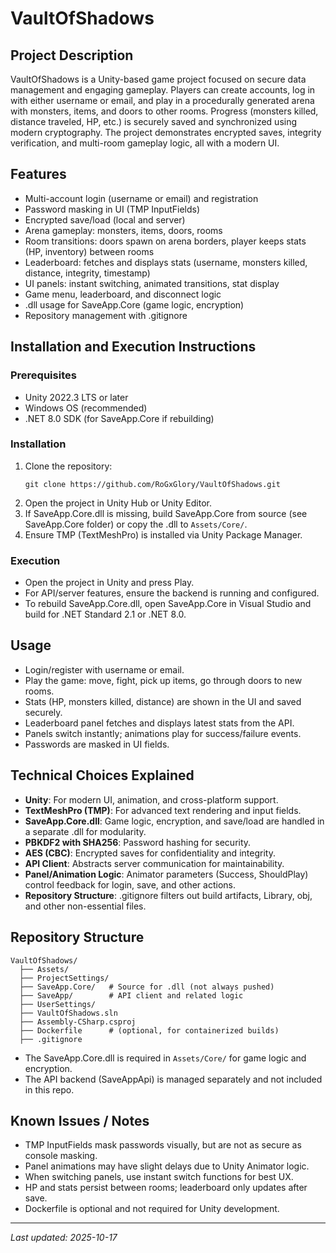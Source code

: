 # VaultOfShadows

## Project Description
VaultOfShadows is a Unity-based game project focused on secure data management and engaging gameplay. Players can create accounts, log in with either username or email, and play in a procedurally generated arena with monsters, items, and doors to other rooms. Progress (monsters killed, distance traveled, HP, etc.) is securely saved and synchronized using modern cryptography. The project demonstrates encrypted saves, integrity verification, and multi-room gameplay logic, all with a modern UI.

## Features
- Multi-account login (username or email) and registration
- Password masking in UI (TMP InputFields)
- Encrypted save/load (local and server)
- Arena gameplay: monsters, items, doors, rooms
- Room transitions: doors spawn on arena borders, player keeps stats (HP, inventory) between rooms
- Leaderboard: fetches and displays stats (username, monsters killed, distance, integrity, timestamp)
- UI panels: instant switching, animated transitions, stat display
- Game menu, leaderboard, and disconnect logic
- .dll usage for SaveApp.Core (game logic, encryption)
- Repository management with .gitignore

## Installation and Execution Instructions

### Prerequisites
- Unity 2022.3 LTS or later
- Windows OS (recommended)
- .NET 8.0 SDK (for SaveApp.Core if rebuilding)

### Installation
1. Clone the repository:
   ```
   git clone https://github.com/RoGxGlory/VaultOfShadows.git
   ```
2. Open the project in Unity Hub or Unity Editor.
3. If SaveApp.Core.dll is missing, build SaveApp.Core from source (see SaveApp.Core folder) or copy the .dll to `Assets/Core/`.
4. Ensure TMP (TextMeshPro) is installed via Unity Package Manager.

### Execution
- Open the project in Unity and press Play.
- For API/server features, ensure the backend is running and configured.
- To rebuild SaveApp.Core.dll, open SaveApp.Core in Visual Studio and build for .NET Standard 2.1 or .NET 8.0.

## Usage
- Login/register with username or email.
- Play the game: move, fight, pick up items, go through doors to new rooms.
- Stats (HP, monsters killed, distance) are shown in the UI and saved securely.
- Leaderboard panel fetches and displays latest stats from the API.
- Panels switch instantly; animations play for success/failure events.
- Passwords are masked in UI fields.

## Technical Choices Explained
- **Unity**: For modern UI, animation, and cross-platform support.
- **TextMeshPro (TMP)**: For advanced text rendering and input fields.
- **SaveApp.Core.dll**: Game logic, encryption, and save/load are handled in a separate .dll for modularity.
- **PBKDF2 with SHA256**: Password hashing for security.
- **AES (CBC)**: Encrypted saves for confidentiality and integrity.
- **API Client**: Abstracts server communication for maintainability.
- **Panel/Animation Logic**: Animator parameters (Success, ShouldPlay) control feedback for login, save, and other actions.
- **Repository Structure**: .gitignore filters out build artifacts, Library, obj, and other non-essential files.

## Repository Structure
```
VaultOfShadows/
  ├── Assets/
  ├── ProjectSettings/
  ├── SaveApp.Core/   # Source for .dll (not always pushed)
  ├── SaveApp/        # API client and related logic
  ├── UserSettings/
  ├── VaultOfShadows.sln
  ├── Assembly-CSharp.csproj
  ├── Dockerfile      # (optional, for containerized builds)
  ├── .gitignore
```
- The SaveApp.Core.dll is required in `Assets/Core/` for game logic and encryption.
- The API backend (SaveAppApi) is managed separately and not included in this repo.

## Known Issues / Notes
- TMP InputFields mask passwords visually, but are not as secure as console masking.
- Panel animations may have slight delays due to Unity Animator logic.
- When switching panels, use instant switch functions for best UX.
- HP and stats persist between rooms; leaderboard only updates after save.
- Dockerfile is optional and not required for Unity development.

---
_Last updated: 2025-10-17_
